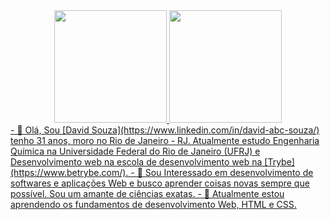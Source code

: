 <div align="center">
  <a href="https://github.com/dabcsouza">
  <img height="180em" src="https://github-readme-stats.vercel.app/api?username=dabcsouza&show_icons=true&theme=dracula&include_all_commits=true&count_private=true"/>
  <img height="180em" src="https://github-readme-stats.vercel.app/api/top-langs/?username=dabcsouza&layout=compact&langs_count=7&theme=dracula"/>
</div>
- 👋 Olá, Sou [David Souza](https://www.linkedin.com/in/david-abc-souza/) tenho 31 anos, moro no Rio de Janeiro - RJ. Atualmente estudo Engenharia Química na Universidade Federal do Rio de Janeiro (UFRJ) e Desenvolvimento web na escola de desenvolvimento web na  [Trybe](https://www.betrybe.com/).
- 👀 Sou Interessado em desenvolvimento de softwares e aplicações Web e busco aprender coisas novas sempre que possível. Sou um amante de ciências exatas.
- 🌱 Atualmente estou aprendendo os fundamentos de desenvolvimento Web, HTML e CSS.
